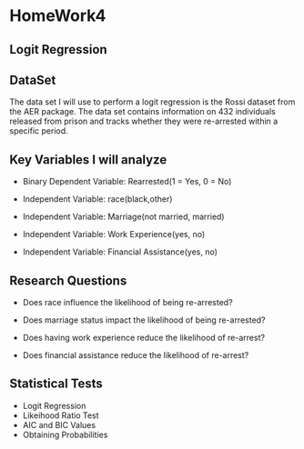 # HomeWork4
## Logit Regression

## DataSet

The data set I will use to perform a logit regression is the Rossi
dataset from the AER package. The data set contains information on 432
individuals released from prison and tracks whether they were
re-arrested within a specific period.

## Key Variables I will analyze

- Binary Dependent Variable: Rearrested(1 = Yes, 0 =
No)

- Independent Variable: race(black,other)

- Independent Variable: Marriage(not married,
married)

- Independent Variable: Work Experience(yes,
no)

- Independent Variable: Financial Assistance(yes,
no)

## Research Questions

- Does race influence the likelihood of being
re-arrested?

- Does marriage status impact the likelihood of being
re-arrested?

- Does having work experience reduce the likelihood of
re-arrest?

- Does financial assistance reduce the likelihood of
re-arrest?

## Statistical Tests

- Logit Regression
- Likeihood Ratio Test
- AIC and BIC Values
- Obtaining Probabilities 

